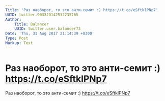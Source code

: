 ```yaml
---
Title: 'Раз наоборот, то это анти-семит :) https://t.co/eSftklPNp7'
UUID: twitter.903320142532235265
Author:
    Title: Balancer
    UUID: twitter.user.balancer73
Date: 'Thu, 31 Aug 2017 21:14:39 +0300'
Type: Post
Markup: Text
---
```


# Раз наоборот, то это анти-семит :) https://t.co/eSftklPNp7

Раз наоборот, то это анти-семит :) https://t.co/eSftklPNp7